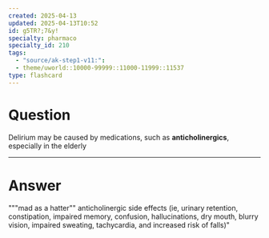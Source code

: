 ```yaml
---
created: 2025-04-13
updated: 2025-04-13T10:52
id: g5TR?;7&y!
specialty: pharmaco
specialty_id: 210
tags:
  - "source/ak-step1-v11:": 
  - theme/uworld::10000-99999::11000-11999::11537
type: flashcard
---
```


# Question
Delirium may be caused by medications, such as **anticholinergics**, especially in the elderly

---

# Answer
"""mad as a hatter""  anticholinergic side effects (ie, urinary retention, constipation, impaired memory, confusion, hallucinations, dry mouth, blurry vision, impaired sweating, tachycardia, and increased risk of falls)"